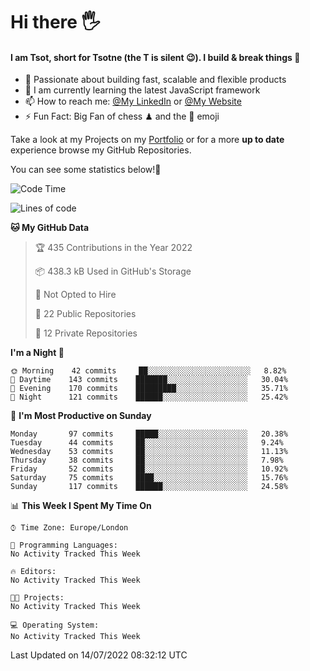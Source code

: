 # Hi there :raised_hand_with_fingers_splayed:
#### I am Tsot, short for Tsotne (the T is silent :wink:). I build & break things :space_invader:
- :telescope: Passionate about building fast, scalable and flexible products
- :seedling: I am currently learning the latest JavaScript framework 
- :mailbox: How to reach me: [@My LinkedIn](https://www.linkedin.com/in/tsotne-gvadzabia/) or [@My Website](https://tsotne.co.uk/contact)
- :zap: Fun Fact: Big Fan of chess ♟ and the 👾 emoji

Take a look at my Projects on my [Portfolio](https://tsotne.co.uk/) or for a more **up to date** experience browse my GitHub Repositories.

You can see some statistics below!:space_invader:
<!--START_SECTION:waka-->
![Code Time](http://img.shields.io/badge/Code%20Time-761%20hrs%202%20mins-blue)

![Lines of code](https://img.shields.io/badge/From%20Hello%20World%20I%27ve%20Written-626%20Thousand%20lines%20of%20code-blue)

**🐱 My GitHub Data** 

> 🏆 435 Contributions in the Year 2022
 > 
> 📦 438.3 kB Used in GitHub's Storage 
 > 
> 🚫 Not Opted to Hire
 > 
> 📜 22 Public Repositories 
 > 
> 🔑 12 Private Repositories  
 > 
**I'm a Night 🦉** 

```text
🌞 Morning    42 commits     ██░░░░░░░░░░░░░░░░░░░░░░░   8.82% 
🌆 Daytime    143 commits    ███████░░░░░░░░░░░░░░░░░░   30.04% 
🌃 Evening    170 commits    █████████░░░░░░░░░░░░░░░░   35.71% 
🌙 Night      121 commits    ██████░░░░░░░░░░░░░░░░░░░   25.42%

```
📅 **I'm Most Productive on Sunday** 

```text
Monday       97 commits     █████░░░░░░░░░░░░░░░░░░░░   20.38% 
Tuesday      44 commits     ██░░░░░░░░░░░░░░░░░░░░░░░   9.24% 
Wednesday    53 commits     ██░░░░░░░░░░░░░░░░░░░░░░░   11.13% 
Thursday     38 commits     ██░░░░░░░░░░░░░░░░░░░░░░░   7.98% 
Friday       52 commits     ██░░░░░░░░░░░░░░░░░░░░░░░   10.92% 
Saturday     75 commits     ████░░░░░░░░░░░░░░░░░░░░░   15.76% 
Sunday       117 commits    ██████░░░░░░░░░░░░░░░░░░░   24.58%

```


📊 **This Week I Spent My Time On** 

```text
⌚︎ Time Zone: Europe/London

💬 Programming Languages: 
No Activity Tracked This Week

🔥 Editors: 
No Activity Tracked This Week

🐱‍💻 Projects: 
No Activity Tracked This Week

💻 Operating System: 
No Activity Tracked This Week

```


 Last Updated on 14/07/2022 08:32:12 UTC
<!--END_SECTION:waka-->
